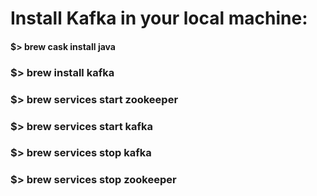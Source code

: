 
# Install Kafka in your local machine: #


#### $> brew cask install java ####
### $> brew install kafka ###
### $> brew services start zookeeper ###
### $> brew services start kafka ###
### $> brew services stop kafka ###
### $> brew services stop zookeeper  ###

##

